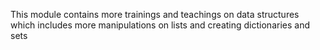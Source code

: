 This module contains more trainings and teachings on data structures which includes more manipulations on lists and creating dictionaries and sets
